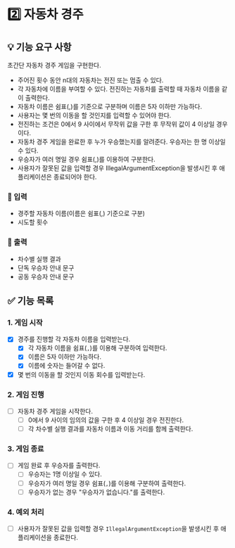 # 2️⃣ 자동차 경주

## 💡 기능 요구 사항
초간단 자동차 경주 게임을 구현한다.
- 주어진 횟수 동안 n대의 자동차는 전진 또는 멈출 수 있다. 
- 각 자동차에 이름을 부여할 수 있다. 전진하는 자동차를 출력할 때 자동차 이름을 같이 출력한다. 
- 자동차 이름은 쉼표(,)를 기준으로 구분하며 이름은 5자 이하만 가능하다. 
- 사용자는 몇 번의 이동을 할 것인지를 입력할 수 있어야 한다. 
- 전진하는 조건은 0에서 9 사이에서 무작위 값을 구한 후 무작위 값이 4 이상일 경우이다. 
- 자동차 경주 게임을 완료한 후 누가 우승했는지를 알려준다. 우승자는 한 명 이상일 수 있다. 
- 우승자가 여러 명일 경우 쉼표(,)를 이용하여 구분한다. 
- 사용자가 잘못된 값을 입력할 경우 IllegalArgumentException을 발생시킨 후 애플리케이션은 종료되어야 한다.

### 🎯 입력
- 경주할 자동차 이름(이름은 쉼표(,) 기준으로 구분)
- 시도할 횟수
### 🎯 출력
- 차수별 실행 결과
- 단독 우승자 안내 문구
- 공동 우승자 안내 문구

## ✅ 기능 목록

### 1. 게임 시작

- [X] 경주를 진행할 각 자동차 이름을 입력받는다.
    - [X] 각 자동차 이름을 쉼표(`,`)를 이용해 구분하여 입력한다.
    - [X] 이름은 5자 이하만 가능하다.
    - [X] 이름에 숫자는 들어갈 수 없다.
- [X] 몇 번의 이동을 할 것인지 이동 회수를 입력받는다.

### 2. 게임 진행

- [ ] 자동차 경주 게임을 시작한다.
    - [ ] 0에서 9 사이의 임의의 값을 구한 후 4 이상일 경우 전진한다.
    - [ ] 각 차수별 실행 결과를 자동차 이름과 이동 거리를 함께 출력한다.

### 3. 게임 종료

- [ ] 게임 완료 후 우승자를 출력한다.
    - [ ] 우승자는 1명 이상일 수 있다.
    - [ ] 우승자가 여러 명일 경우 쉼표(`,`)를 이용해 구분하여 출력한다.
    - [ ] 우승자가 없는 경우 "우승자가 없습니다."를 출력한다.

### 4. 예외 처리
- [ ] 사용자가 잘못된 값을 입력할 경우 `IllegalArgumentException`을 발생시킨 후 애플리케이션을 종료한다.